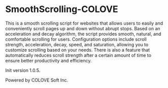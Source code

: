 # SmoothScrolling-COLOVE
This is a smooth scrolling script for websites that allows users to easily and conveniently scroll pages up and down without abrupt stops. Based on an acceleration and decay algorithm, the script provides smooth, natural, and comfortable scrolling for users. Configuration options include scroll strength, acceleration, decay, speed, and saturation, allowing you to customize scrolling based on your needs. There is also a feature that automatically reduces scroll strength after a certain amount of time to ensure better productivity and efficiency.

Init version 1.0.5.

Powered by COLOVE Soft Inc.
